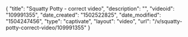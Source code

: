 {
    "title": "Squatty Potty - correct video",
    "description": "",
    "videoid": "109991355",
    "date_created": "1502522825",
    "date_modified": "1504247456",
    "type": "captivate",
    "layout": "video",
    "url": "\/v\/squatty-potty-correct-video\/109991355"
}